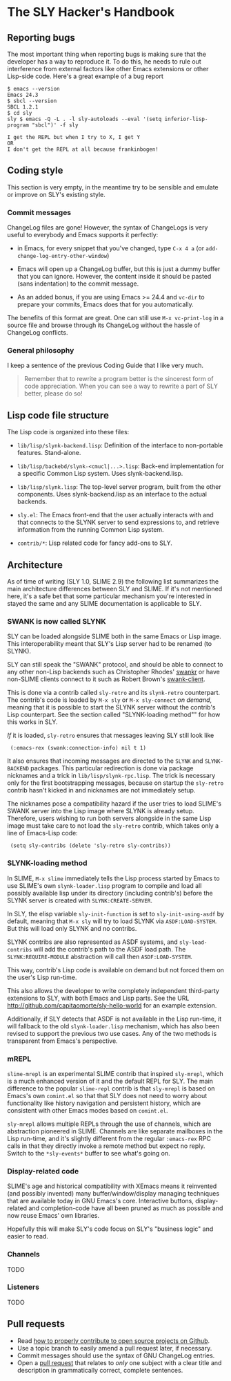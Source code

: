# The SLY Hacker's Handbook

## Reporting bugs

The most important thing when reporting bugs is making sure that the
developer has a way to reproduce it. To do this, he needs to rule out
interference from external factors like other Emacs extensions or
other Lisp-side code. Here's a great example of a bug report

```
$ emacs --version
Emacs 24.3
$ sbcl --version
SBCL 1.2.1
$ cd sly
sly $ emacs -Q -L . -l sly-autoloads --eval '(setq inferior-lisp-program "sbcl")' -f sly

I get the REPL but when I try to X, I get Y
OR
I don't get the REPL at all because frankinbogen!
```


## Coding style

This section is very empty, in the meantime try to be sensible and
emulate or improve on SLY's existing style.

### Commit messages

ChangeLog files are gone! However, the syntax of ChangeLogs is very
useful to everybody and Emacs supports it perfectly:

* in Emacs, for every snippet that you've changed, type `C-x 4 a` (or
  `add-change-log-entry-other-window`)

* Emacs will open up a ChangeLog buffer, but this is just a dummy
  buffer that you can ignore. However, the content inside it should be
  pasted (sans indentation) to the commit message.

* As an added bonus, if you are using Emacs >= 24.4 and `vc-dir` to
  prepare your commits, Emacs does that for you automatically.

The benefits of this format are great. One can still use `M-x
vc-print-log` in a source file and browse through its ChangeLog
without the hassle of ChangeLog conflicts.

### General philosophy

I keep a sentence of the previous Coding Guide that I like very much.

> Remember that to rewrite a program better is the sincerest form of
> code appreciation. When you can see a way to rewrite a part of SLY
> better, please do so!


## Lisp code file structure

The Lisp code is organized into these files:

* `lib/lisp/slynk-backend.lisp`: Definition of the interface to non-portable
features.  Stand-alone.

* `lib/lisp/backebd/slynk-<cmucl|...>.lisp`: Back-end implementation
for a specific Common Lisp system.  Uses slynk-backend.lisp.

* `lib/lisp/slynk.lisp`: The top-level server program, built from the other
components.  Uses slynk-backend.lisp as an interface to the actual
backends.

* `sly.el`: The Emacs front-end that the user actually interacts
with and that connects to the SLYNK server to send expressions to, and
retrieve information from the running Common Lisp system.

* `contrib/*`: Lisp related code for fancy add-ons to SLY.


## Architecture

As of time of writing (SLY 1.0, SLIME 2.9) the following list
summarizes the main architecture differences between SLY and SLIME. If
it's not mentioned here, it's a safe bet that some particular
mechanism you're interested in stayed the same and any SLIME
documentation is applicable to SLY.

### SWANK is now called SLYNK

SLY can be loaded alongside SLIME both in the same Emacs or Lisp
image. This interoperability meant that SLY's Lisp server had to be
renamed (to SLYNK).

SLY can still speak the "SWANK" protocol, and should be able to connect
to any other non-Lisp backends such as Christopher Rhodes' [swankr][4]
or have non-SLIME clients connect to it such as Robert Brown's
[swank-client][5].

This is done via a contrib called `sly-retro` and its `slynk-retro`
counterpart. The contrib's code is loaded by `M-x sly` or `M-x
sly-connect` *on demand*, meaning that it is possible to start the
SLYNK server without the contrib's Lisp counterpart. See the section
called "SLYNK-loading method"" for how this works in SLY.

*If* it is loaded, `sly-retro` ensures that messages leaving SLY still
look like

     (:emacs-rex (swank:connection-info) nil t 1)

It also ensures that incoming messages are directed to the `SLYNK` and
`SLYNK-BACKEND` packages. This particular redirection is done via
package nicknames and a trick in `lib/lisp/slynk-rpc.lisp`. The trick
is necessary only for the first bootstrapping messages, because on
startup the `sly-retro` contrib hasn't kicked in and nicknames are not
immediately setup.

The nicknames pose a compatibility hazard if the user tries to load
SLIME's SWANK server into the Lisp image where SLYNK is already
setup. Therefore, users wishing to run both servers alongside in the
same Lisp image must take care to not load the `sly-retro` contrib,
which takes only a line of Emacs-Lisp code:

     (setq sly-contribs (delete 'sly-retro sly-contribs))

[4]: https://github.com/gigamonkey/swankr
[5]: https://github.com/brown/swank-client

### SLYNK-loading method

In SLIME, `M-x slime` immediately tells the Lisp process started by
Emacs to use SLIME's own `slynk-loader.lisp` program to compile and
load all possibly available lisp under its directory (including
contrib's) before the SLYNK server is created with
`SLYNK:CREATE-SERVER`.

In SLY, the elisp variable `sly-init-function` is set to
`sly-init-using-asdf` by default, meaning that `M-x sly` will try to
load SLYNK via `ASDF:LOAD-SYSTEM`. But this will load only SLYNK and
no contribs.

SLYNK contribs are also represented as ASDF systems, and
`sly-load-contribs` will add the contrib's path to the ASDF load
path. The `SLYNK:REQUIRE-MODULE` abstraction will call then
`ASDF:LOAD-SYSTEM`.

This way, contrib's Lisp code is available on demand but not forced
them on the user's Lisp run-time.

This also allows the developer to write completely independent
third-party extensions to SLY, with both Emacs and Lisp parts. See the
URL http://github.com/capitaomorte/sly-hello-world for an example
extension.

Additionally, if SLY detects that ASDF is not available in the Lisp
run-time, it will fallback to the old `slynk-loader.lisp` mechanism,
which has also been revised to support the previous two use cases. Any
of the two methods is transparent from Emacs's perspective.

### mREPL

`slime-mrepl` is an experimental SLIME contrib that inspired
`sly-mrepl`, which is a much enhanced version of it and the default
REPL for SLY. The main difference to the popular `slime-repl` contrib
is that `sly-mrepl` is based on Emacs's own `comint.el` so that that
SLY does not need to worry about functionality like history navigation
and persistent history, which are consistent with other Emacs modes
based on `comint.el`.

`sly-mrepl` allows multiple REPLs through the use of channels, which
are abstraction pioneered in SLIME. Channels are like separate
mailboxes in the Lisp run-time, and it's slightly different from the
regular `:emacs-rex` RPC calls in that they directly invoke a remote
method but expect no reply. Switch to the `*sly-events*` buffer to see
what's going on.

### Display-related code

SLIME's age and historical compatibility with XEmacs means it
reinvented (and possibly invented) many buffer/window/display managing
techniques that are available today in GNU Emacs's core. Interactive
buttons, display-related and completion-code have all been pruned as
much as possible and now reuse Emacs' own libraries.

Hopefully this will make SLY's code focus on SLY's "business logic"
and easier to read.

### Channels

TODO

### Listeners

TODO


## Pull requests

* Read [how to properly contribute to open source projects on Github][1].
* Use a topic branch to easily amend a pull request later, if necessary.
* Commit messages should use the syntax of GNU ChangeLog entries.
* Open a [pull request][2] that relates to *only* one subject with a
  clear title and description in grammatically correct, complete
  sentences.

[1]: http://gun.io/blog/how-to-github-fork-branch-and-pull-request
[2]: https://help.github.com/articles/using-pull-requests
[3]: http://www.gnu.org/prep/standards/html_node/Style-of-Change-Logs.html#Style-of-Change-Logs
